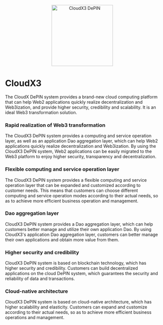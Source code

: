 <p align="center" >
<img 
    src="https://github.com/stc-community/CloudX3/assets/34047788/85ae7385-44ca-4a08-b61c-1d13dd4e9f2b" 
    height="200" border-radius="10px" alt="CloudX3 DePIN" >
</p>



# CloudX3
The CloudX DePIN system provides a brand-new cloud computing platform that can help Web2 applications quickly realize decentralization and Web3ization, and provide higher security, credibility and scalability. It is an ideal Web3 transformation solution.

###  Rapid realization of Web3 transformation
The CloudX3 DePIN system provides a computing and service operation layer, as well as an application Dao aggregation layer, which can help Web2 applications quickly realize decentralization and Web3ization. By using the CloudX3 DePIN system, Web2 applications can be easily migrated to the Web3 platform to enjoy higher security, transparency and decentralization.

### Flexible computing and service operation layer
The CloudX3 DePIN system provides a flexible computing and service operation layer that can be expanded and customized according to customer needs. This means that customers can choose different computing and service operation modes according to their actual needs, so as to achieve more efficient business operation and management.

### Dao aggregation layer
CloudX3 DePIN system provides a Dao aggregation layer, which can help customers better manage and utilize their own application Dao. By using CloudX3's application Dao aggregation layer, customers can better manage their own applications and obtain more value from them.

### Higher security and credibility
CloudX3 DePIN system is based on blockchain technology, which has higher security and credibility. Customers can build decentralized applications on the cloud DePIN system, which guarantees the security and reliability of data and transactions.

### Cloud-native architecture
CloudX3 DePIN system is based on cloud-native architecture, which has higher scalability and elasticity. Customers can expand and customize according to their actual needs, so as to achieve more efficient business operations and management.
